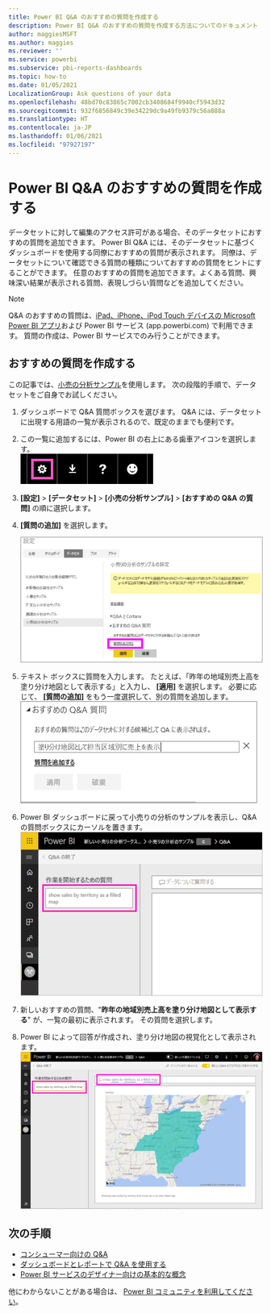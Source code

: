 ```yaml
---
title: Power BI Q&A のおすすめの質問を作成する
description: Power BI Q&A のおすすめの質問を作成する方法についてのドキュメント
author: maggiesMSFT
ms.author: maggies
ms.reviewer: ''
ms.service: powerbi
ms.subservice: pbi-reports-dashboards
ms.topic: how-to
ms.date: 01/05/2021
LocalizationGroup: Ask questions of your data
ms.openlocfilehash: 48bd70c83865c7002cb3408684f9940cf5943d32
ms.sourcegitcommit: 932f6856849c39e34229dc9a49fb9379c56a888a
ms.translationtype: HT
ms.contentlocale: ja-JP
ms.lasthandoff: 01/06/2021
ms.locfileid: "97927197"
---
```

# <a name="create-featured-questions-for-power-bi-qa"></a>Power BI Q&A のおすすめの質問を作成する
データセットに対して編集のアクセス許可がある場合、そのデータセットにおすすめの質問を追加できます。 Power BI Q&A には、そのデータセットに基づくダッシュボードを使用する同僚におすすめの質問が表示されます。  同僚は、データセットについて確認できる質問の種類についておすすめの質問をヒントにすることができます。 任意のおすすめの質問を追加できます。よくある質問、興味深い結果が表示される質問、表現しづらい質問などを追加してください。

> [!NOTE]
> Q&A のおすすめの質問は、[iPad、iPhone、iPod Touch デバイスの Microsoft Power BI アプリ](../consumer/mobile/mobile-apps-ios-qna.md)および Power BI サービス (app.powerbi.com) で利用できます。 質問の作成は、Power BI サービスでのみ行うことができます。
> 

## <a name="create-a-featured-question"></a>おすすめの質問を作成する

この記事では、[小売の分析サンプル](sample-datasets.md)を使用します。 次の段階的手順で、データセットをご自身でお試しください。

1. ダッシュボードで Q&A 質問ボックスを選びます。   Q&A には、データセットに出現する用語の一覧が表示されるので、既定のままでも便利です。
2. この一覧に追加するには、Power BI の右上にある歯車アイコンを選択します。  
   ![歯車アイコン](media/service-q-and-a-create-featured-questions/pbi_gearicon2.jpg)
3. **[設定]** &gt; **[データセット]** &gt; **[小売の分析サンプル]** &gt; **[おすすめの Q&amp;A の質問]** の順に選択します。  
4. **[質問の追加]** を選択します。
   
   ![[設定] メニュー](media/service-q-and-a-create-featured-questions/power-bi-settings.png)
5. テキスト ボックスに質問を入力します。 たとえば、「昨年の地域別売上高を塗り分け地図として表示する」と入力し、 **[適用]** を選択します。   必要に応じて、 **[質問の追加]** をもう一度選択して、別の質問を追加します。  
   ![[おすすめの Q&A 質問] ウィンドウ](media/service-q-and-a-create-featured-questions/power-bi-type-featured-question.png)
6. Power BI ダッシュボードに戻って小売りの分析のサンプルを表示し、Q&A の質問ボックスにカーソルを置きます。   
   ![Q&A 質問ボックスとおすすめの質問](media/service-q-and-a-create-featured-questions/power-bi-qna-featured-question-to-start.png)
7. 新しいおすすめの質問、"**昨年の地域別売上高を塗り分け地図として表示する**" が、一覧の最初に表示されます。 その質問を選択します。  
8. Power BI によって回答が作成され、塗り分け地図の視覚化として表示されます。  
   ![Q&A おすすめの質問の回答: マップの視覚エフェクト](media/service-q-and-a-create-featured-questions/power-bi-qna-featured-question.png)

## <a name="next-steps"></a>次の手順

- [コンシューマー向けの Q&A](../consumer/end-user-q-and-a.md)  
- [ダッシュボードとレポートで Q&A を使用する](power-bi-tutorial-q-and-a.md)  
- [Power BI サービスのデザイナー向けの基本的な概念](../fundamentals/service-basic-concepts.md)  

他にわからないことがある場合は、 [Power BI コミュニティを利用してください](https://community.powerbi.com/)。
